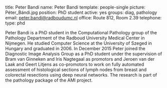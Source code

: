 title: Peter Bandi
name: Peter Bandi
template: people-single
picture: Péter_Bándi.jpg
position: PhD student
active: yes
groups: diag, pathology
email: peter.bandi@radboudumc.nl
office: Route 812, Room 2.39
telephone:
type: phd

Peter Bandi is a PhD student in the Computational Pathology group of the Pathology Department of the Radboud University Medical Center in Nijmegen. He studied Computer Science at the University of Szeged in Hungary and graduated in 2006. In December 2015 Peter joined the Diagnostic Image Analysis Group as a PhD student under the supervision of Bram van Ginneken and Iris Nagtegaal as promotors and Jeroen van der Laak and Geert Litjens as co-promotors to work on fully automated assessment of histological sections of lymph nodes from breast and colorectal resections using deep neural networks. The research is part of the pathology package of the AMI project.
